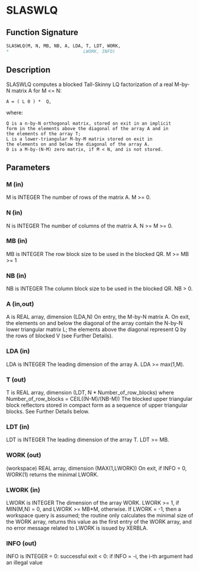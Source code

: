 # SLASWLQ

## Function Signature

```fortran
SLASWLQ(M, N, MB, NB, A, LDA, T, LDT, WORK,
*                            LWORK, INFO)
```

## Description


 SLASWLQ computes a blocked Tall-Skinny LQ factorization of
 a real M-by-N matrix A for M <= N:

    A = ( L 0 ) *  Q,

 where:

    Q is a n-by-N orthogonal matrix, stored on exit in an implicit
    form in the elements above the diagonal of the array A and in
    the elements of the array T;
    L is a lower-triangular M-by-M matrix stored on exit in
    the elements on and below the diagonal of the array A.
    0 is a M-by-(N-M) zero matrix, if M < N, and is not stored.


## Parameters

### M (in)

M is INTEGER The number of rows of the matrix A. M >= 0.

### N (in)

N is INTEGER The number of columns of the matrix A. N >= M >= 0.

### MB (in)

MB is INTEGER The row block size to be used in the blocked QR. M >= MB >= 1

### NB (in)

NB is INTEGER The column block size to be used in the blocked QR. NB > 0.

### A (in,out)

A is REAL array, dimension (LDA,N) On entry, the M-by-N matrix A. On exit, the elements on and below the diagonal of the array contain the N-by-N lower triangular matrix L; the elements above the diagonal represent Q by the rows of blocked V (see Further Details).

### LDA (in)

LDA is INTEGER The leading dimension of the array A. LDA >= max(1,M).

### T (out)

T is REAL array, dimension (LDT, N * Number_of_row_blocks) where Number_of_row_blocks = CEIL((N-M)/(NB-M)) The blocked upper triangular block reflectors stored in compact form as a sequence of upper triangular blocks. See Further Details below.

### LDT (in)

LDT is INTEGER The leading dimension of the array T. LDT >= MB.

### WORK (out)

(workspace) REAL array, dimension (MAX(1,LWORK)) On exit, if INFO = 0, WORK(1) returns the minimal LWORK.

### LWORK (in)

LWORK is INTEGER The dimension of the array WORK. LWORK >= 1, if MIN(M,N) = 0, and LWORK >= MB*M, otherwise. If LWORK = -1, then a workspace query is assumed; the routine only calculates the minimal size of the WORK array, returns this value as the first entry of the WORK array, and no error message related to LWORK is issued by XERBLA.

### INFO (out)

INFO is INTEGER = 0: successful exit < 0: if INFO = -i, the i-th argument had an illegal value

